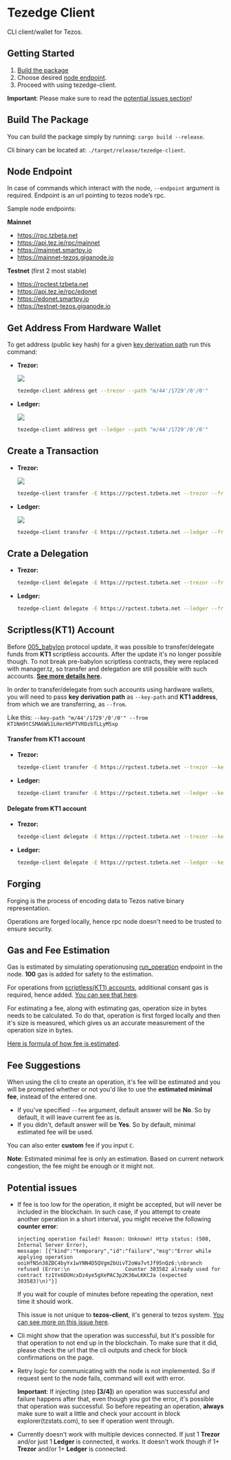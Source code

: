 # Tezedge Client

CLI client/wallet for Tezos.


## Getting Started

1. [Build the package](#build-the-package)
1. Choose desired [node endpoint](#node-endpoint).
1. Proceed with using tezedge-client.

**Important**: Please make sure to read the [potential issues section](#potential-issues)!

## Build The Package

You can build the package simply by running: `cargo build --release`.

Cli binary can be located at: `./target/release/tezedge-client`.

## Node Endpoint

In case of commands which interact with the node, `--endpoint` argument
is required. Endpoint is an url pointing to tezos node’s rpc.

Sample node endpoints:

**Mainnet**
  - https://rpc.tzbeta.net
  - https://api.tez.ie/rpc/mainnet
  - https://mainnet.smartpy.io
  - https://mainnet-tezos.giganode.io

**Testnet** (first 2 most stable)
  - https://rpctest.tzbeta.net
  - https://api.tez.ie/rpc/edonet
  - https://edonet.smartpy.io
  - https://testnet-tezos.giganode.io

## Get Address From Hardware Wallet

To get address (public key hash) for a given [key derivation path](https://learnmeabitcoin.com/technical/derivation-paths) run this command:

- **Trezor:**

  ![](/docs/get_address_trezor.gif?raw=true)

  ```bash
  tezedge-client address get --trezor --path "m/44'/1729'/0'/0'"
  ```

- **Ledger:**

  ![](/docs/get_address_ledger.gif?raw=true)

  ```bash
  tezedge-client address get --ledger --path "m/44'/1729'/0'/0'"
  ```

## Create a Transaction

- **Trezor:**

  ![](/docs/transfer_trezor.gif?raw=true)

  ```bash
  tezedge-client transfer -E https://rpctest.tzbeta.net --trezor --from "m/44'/1729'/0'/0'" --to tz1av5nBB8Jp6VZZDBdmGifRcETaYc7UkEnU --amount 0.5 --fee 0.01
  ```

- **Ledger:**

  ![](/docs/transfer_ledger.gif?raw=true)

  ```bash
  tezedge-client transfer -E https://rpctest.tzbeta.net --ledger --from "m/44'/1729'/0'/0'" --to tz1av5nBB8Jp6VZZDBdmGifRcETaYc7UkEnU --amount 0.5 --fee 0.01
  ```

## Crate a Delegation

- **Trezor:**
  ```bash
  tezedge-client delegate -E https://rpctest.tzbeta.net --trezor --from "m/44'/1729'/0'/0'" --to tz1R55a2HQbXUAzWKJYE5bJp3UvvawwCm9Pr --fee 0.01
  ```

- **Ledger:**
  ```bash
  tezedge-client delegate -E https://rpctest.tzbeta.net --ledger --from "m/44'/1729'/0'/0'" --to tz1R55a2HQbXUAzWKJYE5bJp3UvvawwCm9Pr --fee 0.01
  ```

## Scriptless(KT1) Account

Before [005_babylon](https://tezos.gitlab.io/protocols/005_babylon.html)
protocol update, it was possible to transfer/delegate funds from **KT1**
scriptless accounts. After the update it's no longer possible though.
To not break pre-babylon scriptless contracts, they were replaced with
manager.tz, so transfer and delegation are still possible with such accounts.
**[See more details here](https://tezos.gitlab.io/protocols/005_babylon.html#replace-kt1-accounts-with-manager-tz-script).**

In order to transfer/delegate from such accounts using hardware wallets,
you will need to pass **key derivation path** as `--key-path` and **KT1 address**,
from which we are transferring, as `--from`.

Like this: `--key-path "m/44'/1729'/0'/0'" --from KT1Nm9tCSMA6WS1LHerH5PTVRDzbTLLyM5xp`


#### Transfer from KT1 account

- **Trezor:**
  ```bash
  tezedge-client transfer -E https://rpctest.tzbeta.net --trezor --key-path "m/44'/1729'/0'/0'" --from KT1Nm9tCSMA6WS1LHerH5PTVRDzbTLLyM5xp --to tz1av5nBB8Jp6VZZDBdmGifRcETaYc7UkEnU --amount 0.5 --fee 0.01
  ```

- **Ledger:**
  ```bash
  tezedge-client transfer -E https://rpctest.tzbeta.net --ledger --key-path "m/44'/1729'/0'/0'" --from KT1Nm9tCSMA6WS1LHerH5PTVRDzbTLLyM5xp --to tz1av5nBB8Jp6VZZDBdmGifRcETaYc7UkEnU --amount 0.5 --fee 0.01
  ```


#### Delegate from KT1 account

- **Trezor:**
  ```bash
  tezedge-client delegate -E https://rpctest.tzbeta.net --trezor --key-path "m/44'/1729'/0'/0'" --from KT1Nm9tCSMA6WS1LHerH5PTVRDzbTLLyM5xp --to tz1R55a2HQbXUAzWKJYE5bJp3UvvawwCm9Pr --amount 0.5 --fee 0.01
  ```

- **Ledger:**
  ```bash
  tezedge-client delegate -E https://rpctest.tzbeta.net --ledger --key-path "m/44'/1729'/0'/0'" --from KT1Nm9tCSMA6WS1LHerH5PTVRDzbTLLyM5xp --to tz1R55a2HQbXUAzWKJYE5bJp3UvvawwCm9Pr --amount 0.5 --fee 0.01
  ```

## Forging

Forging is the process of encoding data to Tezos native binary representation.

Operations are forged locally, hence rpc node doesn't need to be
trusted to ensure security.

## Gas and Fee Estimation

Gas is estimated by simulating operationusing [run_operation](https://tezos.gitlab.io/008/rpc.html#post-block-id-helpers-scripts-run-operation)
endpoint in the node. **100** gas is added for safety to the estimation.

For operations from [scriptless(KT1) accounts](#scriptlesskt1-account),
additional consant gas is required, hence added. [You can see that here](cli/src/common/estimate_gas_consumption.rs).

For estimating a fee, along with estimating gas, operation size in bytes
needs to be calculated. To do that, operation is first forged locally
and then it's size is measured, which gives us an accurate measurement
of the operation size in bytes.

[Here is formula of how fee is estimated](utils/src/estimate_operation_fee.rs).


## Fee Suggestions

When using the cli to create an operation, it's fee will be estimated
and you will be prompted whether or not you'd like to use the
**estimated minimal fee**, instead of the entered one.

- If you've specified `--fee` argument, default answer will be **No**.
  So by default, it will leave current fee as is.
- If you didn't, default answer will be **Yes**.
  So by default, minimal estimated fee will be used.

You can also enter **custom** fee if you input `C`.

**Note**: Estimated minimal fee is only an estimation. Based on current
      network congestion, the fee might be enough or it might not.

## Potential issues

- If fee is too low for the operation, it might be accepted, but will
  never be included in the blockchain. In such case, if you attempt
  to create another operation in a short interval, you might receive
  the following **counter error**:
  ```
  injecting operation failed! Reason: Unknown! Http status: (500, Internal Server Error),
  message: [{"kind":"temporary","id":"failure","msg":"Error while applying operation ooiHfNSn38ZBC4byYx1wYNN4D5QVgm2bUivT2oWa7vtJf95nQz6:\nbranch refused (Error:\n                  Counter 303582 already used for contract tz1Yx6DUHcxDz4ye5gXePAC3p2K36wLKKCJa (expected 303583)\n)"}]
  ```
  If you wait for couple of minutes before repeating the operation,
  next time it should work.

  This issue is not unique to **tezos-client**, it's general to tezos system.
  [You can see more on this issue here](https://gitlab.com/tezos/tezos/-/issues/644).

- Cli might show that the operation was successful, but it's possible
  for that operation to not end up in the blockchain. To make sure that
  it did, please check the url that the cli outputs and check for
  block confirmations on the page.

- Retry logic for communicating with the node is not implemented.
  So if request sent to the node fails, command will exit with error.

  **Important**: If injecting (step **[3/4]**) an operation was successful and failure
             happens after that, even though you got the error, it's possible
             that operation was successful. So before repeating an operation,
             **always** make sure to wait a little and check your account
             in block explorer(tzstats.com), to see if operation went through.

- Currently doesn't work with multiple devices connected. If just 1 **Trezor**
  and/or just 1 **Ledger** is connected, it works. It doesn't work though if
  1+ **Trezor** and/or 1+ **Ledger** is connected.
